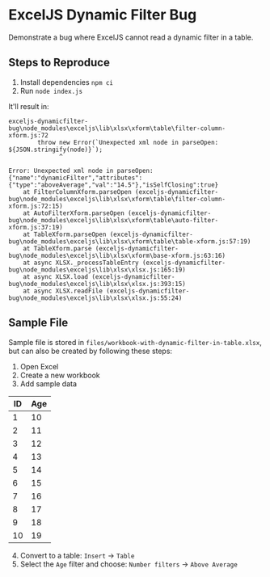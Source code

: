 # ExcelJS Dynamic Filter Bug

Demonstrate a bug where ExcelJS cannot read a dynamic filter in a table.

## Steps to Reproduce

1. Install dependencies `npm ci`
2. Run `node index.js`

It'll result in:

```
exceljs-dynamicfilter-bug\node_modules\exceljs\lib\xlsx\xform\table\filter-column-xform.js:72
        throw new Error(`Unexpected xml node in parseOpen: ${JSON.stringify(node)}`);
              ^

Error: Unexpected xml node in parseOpen: {"name":"dynamicFilter","attributes":{"type":"aboveAverage","val":"14.5"},"isSelfClosing":true}
    at FilterColumnXform.parseOpen (exceljs-dynamicfilter-bug\node_modules\exceljs\lib\xlsx\xform\table\filter-column-xform.js:72:15)
    at AutoFilterXform.parseOpen (exceljs-dynamicfilter-bug\node_modules\exceljs\lib\xlsx\xform\table\auto-filter-xform.js:37:19)
    at TableXform.parseOpen (exceljs-dynamicfilter-bug\node_modules\exceljs\lib\xlsx\xform\table\table-xform.js:57:19)
    at TableXform.parse (exceljs-dynamicfilter-bug\node_modules\exceljs\lib\xlsx\xform\base-xform.js:63:16)
    at async XLSX._processTableEntry (exceljs-dynamicfilter-bug\node_modules\exceljs\lib\xlsx\xlsx.js:165:19)
    at async XLSX.load (exceljs-dynamicfilter-bug\node_modules\exceljs\lib\xlsx\xlsx.js:393:15)
    at async XLSX.readFile (exceljs-dynamicfilter-bug\node_modules\exceljs\lib\xlsx\xlsx.js:55:24)
```

## Sample File

Sample file is stored in `files/workbook-with-dynamic-filter-in-table.xlsx`, but can also be created by following these steps:

1. Open Excel
2. Create a new workbook
3. Add sample data

ID | Age
-- | --
1 | 10
2 | 11
3 | 12
4 | 13
5 | 14
6 | 15
7 | 16
8 | 17
9 | 18
10 | 19

4. Convert to a table: `Insert` -> `Table`
5. Select the `Age` filter and choose: `Number filters` -> `Above Average`

